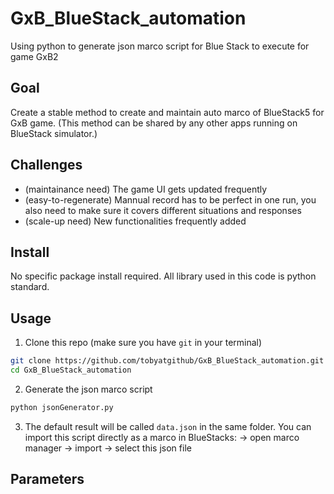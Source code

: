 # GxB_BlueStack_automation

Using python to generate json marco script for Blue Stack to execute for game GxB2

## Goal

Create a stable method to create and maintain auto marco of BlueStack5 for GxB game. (This method can be shared by any other apps running on BlueStack simulator.)

## Challenges

- (maintainance need) The game UI gets updated frequently
- (easy-to-regenerate) Mannual record has to be perfect in one run, you also need to make sure it covers different situations and responses
- (scale-up need) New functionalities frequently added

## Install

No specific package install required. All library used in this code is python standard.

## Usage

1. Clone this repo (make sure you have `git` in your terminal)

```bash
git clone https://github.com/tobyatgithub/GxB_BlueStack_automation.git
cd GxB_BlueStack_automation
```

2. Generate the json marco script

```bash
python jsonGenerator.py
```

3. The default result will be called `data.json` in the same folder. You can import this script directly as a marco in BlueStacks:
   -> open marco manager -> import -> select this json file

## Parameters
